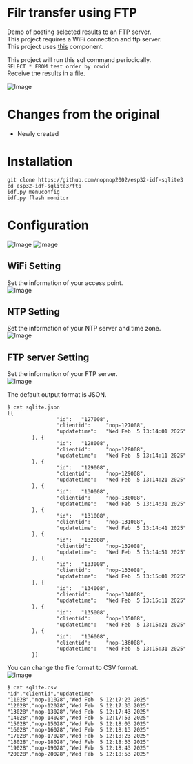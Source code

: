 # Filr transfer using FTP
Demo of posting selected results to an FTP server.   
This project requires a WiFi connection and ftp server.   
This project uses [this](https://github.com/nopnop2002/esp-idf-ftpClient) component.   


This project will run this sql command periodically.   
```SELECT * FROM test order by rowid```   
Receive the results in a file.   

![Image](https://github.com/user-attachments/assets/128c6cac-ddba-4f75-8610-4dafd6f4e86a)

# Changes from the original   
- Newly created   

# Installation
```
git clone https://github.com/nopnop2002/esp32-idf-sqlite3
cd esp32-idf-sqlite3/ftp
idf.py menuconfig
idf.py flash monitor
```

# Configuration
![Image](https://github.com/user-attachments/assets/abb6c13a-dda3-486e-947a-fd3074fbccc8)
![Image](https://github.com/user-attachments/assets/2256d789-15ff-48d8-8e80-05cf342cce8b)

## WiFi Setting   
Set the information of your access point.   
![Image](https://github.com/user-attachments/assets/de08fcbe-84b2-4b5c-9acd-b431ca3cb88f)

## NTP Setting   
Set the information of your NTP server and time zone.   
![Image](https://github.com/user-attachments/assets/2fae3e8e-75a3-4ba7-a92b-8df4b8efa0fc)

## FTP server Setting   
Set the information of your FTP server.   
![Image](https://github.com/user-attachments/assets/4e27a9f4-0ae4-400d-9960-fde724d2ca5c)


The default output format is JSON.   
```
$ cat sqlite.json
[{
                "id":   "127008",
                "clientid":     "nop-127008",
                "updatetime":   "Wed Feb  5 13:14:01 2025"
        }, {
                "id":   "128008",
                "clientid":     "nop-128008",
                "updatetime":   "Wed Feb  5 13:14:11 2025"
        }, {
                "id":   "129008",
                "clientid":     "nop-129008",
                "updatetime":   "Wed Feb  5 13:14:21 2025"
        }, {
                "id":   "130008",
                "clientid":     "nop-130008",
                "updatetime":   "Wed Feb  5 13:14:31 2025"
        }, {
                "id":   "131008",
                "clientid":     "nop-131008",
                "updatetime":   "Wed Feb  5 13:14:41 2025"
        }, {
                "id":   "132008",
                "clientid":     "nop-132008",
                "updatetime":   "Wed Feb  5 13:14:51 2025"
        }, {
                "id":   "133008",
                "clientid":     "nop-133008",
                "updatetime":   "Wed Feb  5 13:15:01 2025"
        }, {
                "id":   "134008",
                "clientid":     "nop-134008",
                "updatetime":   "Wed Feb  5 13:15:11 2025"
        }, {
                "id":   "135008",
                "clientid":     "nop-135008",
                "updatetime":   "Wed Feb  5 13:15:21 2025"
        }, {
                "id":   "136008",
                "clientid":     "nop-136008",
                "updatetime":   "Wed Feb  5 13:15:31 2025"
        }]
```

You can change the file format to CSV format.   
![Image](https://github.com/user-attachments/assets/64082304-ae6d-4316-806e-8f29e9c62966)
```
$ cat sqlite.csv
"id","clientid","updatetime"
"11028","nop-11028","Wed Feb  5 12:17:23 2025"
"12028","nop-12028","Wed Feb  5 12:17:33 2025"
"13028","nop-13028","Wed Feb  5 12:17:43 2025"
"14028","nop-14028","Wed Feb  5 12:17:53 2025"
"15028","nop-15028","Wed Feb  5 12:18:03 2025"
"16028","nop-16028","Wed Feb  5 12:18:13 2025"
"17028","nop-17028","Wed Feb  5 12:18:23 2025"
"18028","nop-18028","Wed Feb  5 12:18:33 2025"
"19028","nop-19028","Wed Feb  5 12:18:43 2025"
"20028","nop-20028","Wed Feb  5 12:18:53 2025"
```
